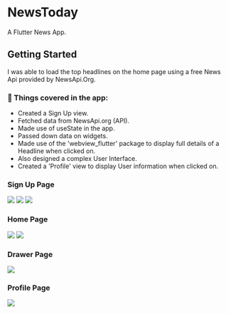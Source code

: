 # NewsToday

A Flutter News App.

## Getting Started

I was able to load the top headlines on the home page using a free News Api provided by NewsApi.Org.

### 📕 Things covered in the app:

* Created a Sign Up view.
* Fetched data from NewsApi.org (API).
* Made use of useState in the app.
* Passed down data on widgets.
* Made use of the 'webview_flutter' package to display full details of a Headline when clicked on. 
* Also designed a complex User Interface.
* Created a 'Profile' view to display User information when clicked on.



### Sign Up Page
![](assets/img/1.jpg)
![](assets/img/2.jpg)
![](assets/img/3.jpg)


### Home Page
![](assets/img/4.jpg)
![](assets/img/5.jpg)


### Drawer Page
![](assets/img/6.jpg)


### Profile Page
![](assets/img/7.jpg)

